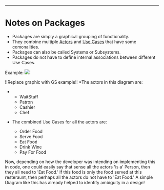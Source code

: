 ------------------------------------------------------------------------

# Notes on Packages

-   Packages are simply a graphical grouping of functionality.
-   They combine multiple [Actors](GS_Actors_Standard.md) and
    [Use Cases](GS_Use-Cases_Standard.md) that have some
    comonalities.
-   Packages can also be called Systems or Subsystems.
-   Packages do not have to define internal associations between
    different Use Cases.


Example:
![](/wiki/img/Restaurant-UML-UC.png)


!!Replace graphic with GS example!!
\*The actors in this diagram are:

-   -   WaitStaff
    -   Patron
    -   Cashier
    -   Chef

-   The combined Use Cases for all the actors are:
    -   Order Food
    -   Serve Food
    -   Eat Food
    -   Drink Wine
    -   Pay For Food


Now, depending on how the developer was intending on implementing this
in code, one could easily say that sense all the actors 'is a' Person,
then they all need to 'Eat Food.' If this food is only the food served
at this resteraunt, then perhaps all the actors do not have to 'Eat
Food.' A simple Diagram like this has already helped to identify
ambiguity in a design!
